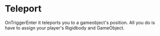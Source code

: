# Teleport
OnTriggerEnter it teleports you to a gameobject's position. All you do is have to assign your player's Rigidbody and GameObject.

